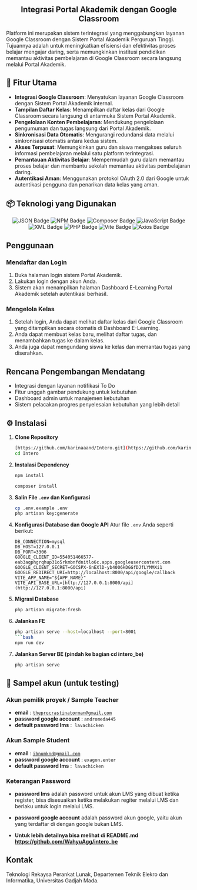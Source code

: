 <h2 align="center">Integrasi Portal Akademik dengan Google Classroom</h2>

Platform ini merupakan sistem terintegrasi yang menggabungkan layanan Google Classroom dengan Sistem Portal Akademik Perguruan Tinggi. Tujuannya adalah untuk meningkatkan efisiensi dan efektivitas proses belajar mengajar daring, serta memungkinkan institusi pendidikan memantau aktivitas pembelajaran di Google Classroom secara langsung melalui Portal Akademik.

## 📌 Fitur Utama

-   **Integrasi Google Classroom**: Menyatukan layanan Google Classroom dengan Sistem Portal Akademik internal.
-   **Tampilan Daftar Kelas**: Menampilkan daftar kelas dari Google Classroom secara langsung di antarmuka Sistem Portal Akademik.
-   **Pengelolaan Konten Pembelajaran**: Mendukung pengelolaan pengumuman dan tugas langsung dari Portal Akademik.
-   **Sinkronisasi Data Otomatis**: Mengurangi redundansi data melalui sinkronisasi otomatis antara kedua sistem.
-   **Akses Terpusat**: Memungkinkan guru dan siswa mengakses seluruh informasi pembelajaran melalui satu platform terintegrasi.
-   **Pemantauan Aktivitas Belajar**: Mempermudah guru dalam memantau proses belajar dan membantu sekolah memantau aktivitas pembelajaran daring.
-   **Autentikasi Aman**: Menggunakan protokol OAuth 2.0 dari Google untuk autentikasi pengguna dan penarikan data kelas yang aman.

## 📦 Teknologi yang Digunakan
<p align="center">
  <img src="https://img.shields.io/badge/JSON-000000?style=for-the-badge&logo=json&logoColor=white" alt="JSON Badge">
  <img src="https://img.shields.io/badge/npm-CB3837?style=for-the-badge&logo=npm&logoColor=white" alt="NPM Badge">
  <img src="https://img.shields.io/badge/Composer-885630?style=for-the-badge&logo=composer&logoColor=white" alt="Composer Badge">
  <img src="https://img.shields.io/badge/JavaScript-F7DF1E?style=for-the-badge&logo=javascript&logoColor=black" alt="JavaScript Badge">
  <img src="https://img.shields.io/badge/XML-000000?style=for-the-badge&logo=xml&logoColor=white" alt="XML Badge">
  <img src="https://img.shields.io/badge/PHP-777BB4?style=for-the-badge&logo=php&logoColor=white" alt="PHP Badge">
  <img src="https://img.shields.io/badge/Vite-646CFF?style=for-the-badge&logo=vite&logoColor=white" alt="Vite Badge">
  <img src="https://img.shields.io/badge/Axios-5A29E4?style=for-the-badge&logo=axios&logoColor=white" alt="Axios Badge">
</p>


## Penggunaan

### Mendaftar dan Login
1.  Buka halaman login sistem Portal Akademik.
2.  Lakukan login dengan akun Anda.
3.  Sistem akan menampilkan halaman Dashboard E-Learning Portal Akademik setelah autentikasi berhasil.

### Mengelola Kelas
1.  Setelah login, Anda dapat melihat daftar kelas dari Google Classroom yang ditampilkan secara otomatis di Dashboard E-Learning.
2.  Anda dapat membuat kelas baru, melihat daftar tugas, dan menambahkan tugas ke dalam kelas.
3.  Anda juga dapat mengundang siswa ke kelas dan memantau tugas yang diserahkan.

## Rencana Pengembangan Mendatang

-   Integrasi dengan layanan notifikasi To Do
-   Fitur unggah gambar pendukung untuk kebutuhan
-   Dashboard admin untuk manajemen kebutuhan
-   Sistem pelacakan progres penyelesaian kebutuhan yang lebih detail




## ⚙️ Instalasi

1.  **Clone Repository**

    ```bash
    [https://github.com/karinaaand/Intero.git](https://github.com/karinaaand/Intero.git)
    cd Intero
    ```

2.  **Instalasi Dependency**

    ```bash
    npm install
    ```

    ```bash
    composer install
    ```

3.  **Salin File `.env` dan Konfigurasi**

    ```bash
    cp .env.example .env
    php artisan key:generate
    ```

4.  **Konfigurasi Database dan Google API**
    Atur file `.env` Anda seperti berikut:

    ```env
    DB_CONNECTION=mysql
    DB_HOST=127.0.0.1
    DB_PORT=3306
    GOOGLE_CLIENT_ID=554051466577-eab3aqphgrqhup31o5rkmbnfdnitlo6c.apps.googleusercontent.com
    GOOGLE_CLIENT_SECRET=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
    GOOGLE_REDIRECT_URI=http://localhost:8000/api/google/callback
    VITE_APP_NAME="${APP_NAME}"
    VITE_API_BASE_URL=[http://127.0.0.1:8000/api](http://127.0.0.1:8000/api)
    ```

5.  **Migrasi Database**

    ```bash
    php artisan migrate:fresh
    ```

6.  **Jalankan FE**

    ```bash
    php artisan serve --host=localhost --port=8001
    ```bash
    npm run dev
    ```
7.  **Jalankan Server BE (pindah ke bagian cd intero_be)**

    ```bash
    php artisan serve
    ```

## 🤵 Sampel akun (untuk testing)

### Akun pemilik proyek / Sample Teacher

- **email** : [`theprocrastinatorman@gmail.com`](theprocrastinatorman@gmail.com)
- **password google account** :   `andromeda445`
- **default password lms**   :   `lavachicken`


### Akun Sample Student

- **email** : [`ibnumknd@gmail.com`](ibnumknd@gmail.com)
- **password google account** :   `exagon.enter`
- **default password lms**   :   `lavachicken`

### Keterangan Password

- **password lms** adalah password untuk akun LMS yang dibuat ketika register, bisa disesuaikan ketika melakukan regiter melalui LMS dan berlaku untuk login melalui LMS.

- **password google account** adalah password akun google, yaitu akun yang terdaftar di dengan google bukan LMS.    

- **Untuk lebih detailnya bisa melihat di README.md https://github.com/WahyuAgg/intero_be**

## Kontak

Teknologi Rekaysa Perankat Lunak, Departemen Teknik Elekro dan Informatika, Universitas Gadjah Mada.
